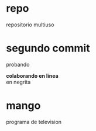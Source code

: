 #  repo #
repositorio multiuso

# segundo commit   #
probando

**colaborando en linea**                      
en negrita   

# mango #    
programa de television   
